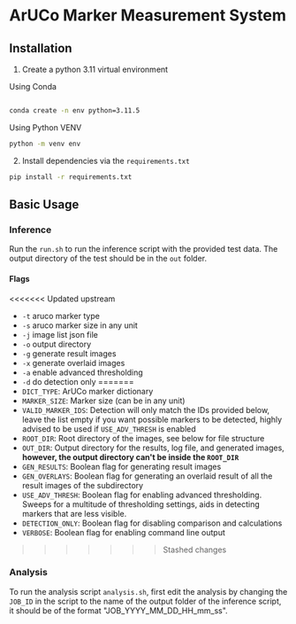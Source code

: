 # ArUCo Marker Measurement System

## Installation

1. Create a python 3.11 virtual environment

Using Conda

```bash

conda create -n env python=3.11.5
```

Using Python VENV

```bash
python -m venv env
```

2. Install dependencies via the `requirements.txt`

```bash
pip install -r requirements.txt
```

## Basic Usage

### Inference

Run the `run.sh` to run the inference script with the provided test data. The output directory of the test should be in the `out` folder.

#### Flags

<<<<<<< Updated upstream
-   `-t` aruco marker type
-   `-s` aruco marker size in any unit
-   `-j` image list json file
-   `-o` output directory
-   `-g` generate result images
-   `-x` generate overlaid images
-   `-a` enable advanced thresholding
-   `-d` do detection only
=======
-   `DICT_TYPE`: ArUCo marker dictionary
-   `MARKER_SIZE`: Marker size (can be in any unit)
-   `VALID_MARKER_IDS`: Detection will only match the IDs provided below, leave the list empty if you want possible markers to be detected, highly advised to be used if `USE_ADV_THRESH` is enabled
-   `ROOT_DIR`: Root directory of the images, see below for file structure
-   `OUT_DIR`: Output directory for the results, log file, and generated images, **however, the output directory can't be inside the `ROOT_DIR`**
-   `GEN_RESULTS`: Boolean flag for generating result images
-   `GEN_OVERLAYS`: Boolean flag for generating an overlaid result of all the result images of the subdirectory
-   `USE_ADV_THRESH`: Boolean flag for enabling advanced thresholding. Sweeps for a multitude of thresholding settings, aids in detecting markers that are less visible.
-   `DETECTION_ONLY`: Boolean flag for disabling comparison and calculations
-   `VERBOSE`: Boolean flag for enabling command line output
>>>>>>> Stashed changes

### Analysis

To run the analysis script `analysis.sh`, first edit the analysis by changing the `JOB_ID` in the script to the name of the output folder of the inference script, it should be of the format "JOB_YYYY_MM_DD_HH_mm_ss".
